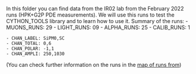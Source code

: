 In this folder you can find data from the IR02 lab from the February 2022 runs (HPK+G2P PDE measurements).
We will use this runs to test the CYTHON_TOOLS library and to learn how to use it.
Summary of the runs:
    - MUONS_RUNS: 29
    - LIGHT_RUNS: 09
    - ALPHA_RUNS: 25
    - CALIB_RUNS: 1

    - CHAN_LABEL: SiPM0,SC
    - CHAN_TOTAL: 0,6
    - CHAN_POLAR: -1,1
    - CHAN_AMPLI: 250,1030
(You can check further information on the runs in the [map of runs from](https://docs.google.com/spreadsheets/d/17izFC8bqS4JSL-kYc6RgXp60wGcOkRylS3CqyuMW7Lk/edit?usp=sharing))